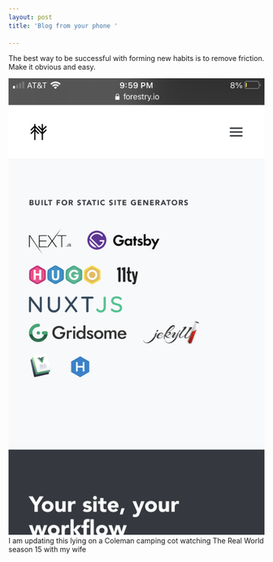 ```yaml
---
layout: post
title: 'Blog from your phone '

---
```

The best way to be successful with forming new habits is to remove friction. Make it obvious and easy. 

![](/uploads/72fb58fc-99b5-4ce5-935d-b6385c509140.png)  
I am updating this lying on a Coleman camping cot watching The Real World season 15 with my wife